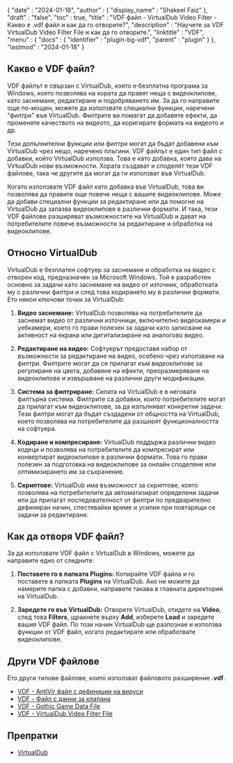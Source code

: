 {
  "date" : "2024-01-18",
  "author" : {
    "display_name" : "Shakeel Faiz"
  },
  "draft" : "false",
  "toc" : true,
  "title" : "VDF файл - VirtualDub Video Filter - Какво е .vdf файл и как да го отворите?",
  "description" : "Научете за VDF VirtualDub Video Filter File и как да го отворите.",
  "linktitle" : "VDF",
  "menu" : {
    "docs" : {
      "identifier" : "plugin-bg-vdf",
      "parent" : "plugin"
    }
  },
  "lastmod" : "2024-01-18"
}

## Какво е VDF файл?

VDF файлът е свързан с VirtualDub, която е безплатна програма за Windows, която позволява на хората да правят неща с видеоклипове, като заснемане, редактиране и подобряването им. За да го направите още по-мощен, можете да използвате специални функции, наречени "филтри" във VirtualDub. Филтрите ви помагат да добавяте ефекти, да променяте качеството на видеото, да коригирате формата на видеото и др.

Тези допълнителни функции или филтри могат да бъдат добавени към VirtualDub чрез нещо, наречено плъгини. VDF файлът е един тип файл с добавки, който VirtualDub използва. Това е като добавка, която дава на VirtualDub нови възможности. Хората създават и споделят тези VDF файлове, така че другите да могат да ги използват във VirtualDub.

Когато използвате VDF файл като добавка във VirtualDub, това ви позволява да правите още повече неща с вашите видеоклипове. Може да добави специални функции за редактиране или да помогне на VirtualDub да запазва видеоклипове в различни формати. И така, тези VDF файлове разширяват възможностите на VirtualDub и дават на потребителите повече възможности за редактиране и обработка на видеоклипове.

## Относно VirtualDub

VirtualDub е безплатен софтуер за заснемане и обработка на видео с отворен код, предназначен за Microsoft Windows. Той е разработен основно за задачи като заснемане на видео от източник, обработката му с различни филтри и след това кодирането му в различни формати. Ето някои ключови точки за VirtualDub:

1. **Видео заснемане:** VirtualDub позволява на потребителите да заснемат видео от различни източници, включително видеокамери и уебкамери, което го прави полезен за задачи като записване на активност на екрана или дигитализиране на аналогово видео.

2. **Редактиране на видео:** Софтуерът предоставя набор от възможности за редактиране на видео, особено чрез използване на филтри. Филтрите могат да се прилагат към видеоклипове за регулиране на цвета, добавяне на ефекти, преоразмеряване на видеоклипове и извършване на различни други модификации.

3. **Система за филтриране:** Силата на VirtualDub е в неговата филтърна система. Филтрите са добавки, които потребителите могат да прилагат към видеоклипове, за да изпълняват конкретни задачи. Тези филтри могат да бъдат създадени от общността на VirtualDub, което позволява на потребителите да разширят функционалността на софтуера.

4. **Кодиране и компресиране:** VirtualDub поддържа различни видео кодеци и позволява на потребителите да компресират или конвертират видеоклипове в различни формати. Това го прави полезен за подготовка на видеоклипове за онлайн споделяне или оптимизирането им за съхранение.

5. **Скриптове:** VirtualDub има възможност за скриптове, която позволява на потребителите да автоматизират определени задачи или да прилагат последователност от филтри по предварително дефиниран начин, спестявайки време и усилия при повтарящи се задачи за редактиране.

## Как да отворя VDF файл?

За да използвате VDF файл с VirtualDub в Windows, можете да направите едно от следните:

1. **Поставете го в папката Plugins:** Копирайте VDF файла и го поставете в папката **Plugins** на VirtualDub. Ако не можете да намерите папка с добавки, направете такава в главната директория на VirtualDub.

2. **Заредете го във VirtualDub:** Отворете VirtualDub, отидете на **Video**, след това **Filters**, щракнете върху **Add**, изберете **Load** и заредете вашия VDF файл. По този начин VirtualDub ще разпознае и използва функции от VDF файл, когато редактирате или обработвате видеоклипове.

## Други VDF файлове

Ето други типове файлове, които използват файловото разширение **.vdf**.

- [VDF - AntiVir файл с дефиниции на вируси](/data/vdf/)
- [VDF - Файл с данни за клапана](/game/vdf/)
- [VDF - Gothic Game Data File](/game/vdf-gothic/)
- [VDF - VirtualDub Video Filter File](/plugin/vdf/)

## Препратки
* [VirtualDub](https://en.wikipedia.org/wiki/VirtualDub)
